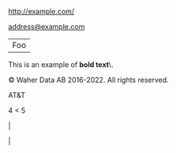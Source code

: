 ﻿<http://example.com/>

<address@example.com>

<table>
    <tr>
        <td>Foo</td>
    </tr>
</table>
This is an example of <b>bold text</b>\.

© Waher Data AB 2016\-2022\. All rights reserved\.

AT\&T

4 \< 5

&#124;

&#124;

